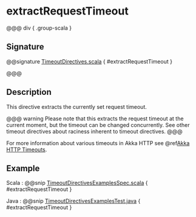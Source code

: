 # extractRequestTimeout

@@@ div { .group-scala }

## Signature

@@signature [TimeoutDirectives.scala](/pekko-http/src/main/scala/akka/http/scaladsl/server/directives/TimeoutDirectives.scala) { #extractRequestTimeout }

@@@

## Description

This directive extracts the currently set request timeout. 

@@@ warning
Please note that this extracts the request timeout at the current moment, but the timeout can be changed concurrently. 
See other timeout directives about raciness inherent to timeout directives. 
@@@

For more information about various timeouts in Akka HTTP see @ref[Akka HTTP Timeouts](../../../common/timeouts.md).

## Example

Scala
:  @@snip [TimeoutDirectivesExamplesSpec.scala](/docs/src/test/scala/docs/http/scaladsl/server/directives/TimeoutDirectivesExamplesSpec.scala) { #extractRequestTimeout }

Java
:  @@snip [TimeoutDirectivesExamplesTest.java](/docs/src/test/java/docs/http/javadsl/server/directives/TimeoutDirectivesExamplesTest.java) { #extractRequestTimeout }
